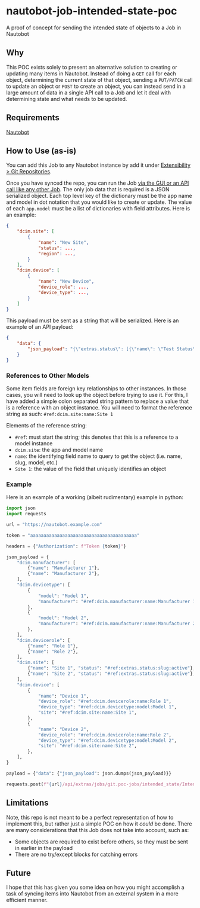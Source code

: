 # nautobot-job-intended-state-poc

A proof of concept for sending the intended state of objects to a Job in Nautobot

## Why

This POC exists solely to present an alternative solution to creating or updating many items in Nautobot. Instead of doing a `GET` call for each object, determining the current state of that object, sending a `PUT/PATCH` call to update an object or `POST` to create an object, you can instead send in a large amount of data in a single API call to a Job and let it deal with determining state and what needs to be updated.

## Requirements

[Nautobot](https://github.com/nautobot/nautobot)

## How to Use (as-is)

You can add this Job to any Nautobot instance by add it under [Extensibility > Git Repositories](https://docs.nautobot.com/projects/core/en/stable/models/extras/gitrepository/).

Once you have synced the repo, you can run the Job [via the GUI or an API call like any other Job](https://docs.nautobot.com/projects/core/en/stable/additional-features/jobs/#running-jobs). The only job data that is required is a JSON serialized object. Each top level key of the dictionary must be the app name and model in dot notation that you would like to create or update. The value of each `app.model` must be a list of dictionaries with field attributes. Here is an example:

```json
{
    "dcim.site": [
        {
            "name": "New Site",
            "status": ...,
            "region": ...,
        }
    ],
    "dcim.device": [
        {
            "name": "New Device",
            "device_role": ...,
            "device_type": ...,
        }
    ]
}
```

This payload must be sent as a string that will be serialized. Here is an example of an API payload:

```json
{
    "data": {
        "json_payload": "{\"extras.status\": [{\"name\": \"Test Status\"}]}"
    }
}
```

### References to Other Models

Some item fields are foreign key relationships to other instances. In those cases, you will need to look up the object before trying to use it. For this, I have added a simple colon separated string pattern to replace a value that is a reference with an object instance. You will need to format the reference string as such: `#ref:dcim.site:name:Site 1`

Elements of the reference string:
- `#ref`: must start the string; this denotes that this is a reference to a model instance
- `dcim.site`: the app and model name
- `name`: the identifying field name to query to get the object (i.e. name, slug, model, etc.)
- `Site 1`: the value of the field that uniquely identifies an object

### Example

Here is an example of a working (albeit rudimentary) example in python:

```python
import json
import requests

url = "https://nautobot.example.com"

token = "aaaaaaaaaaaaaaaaaaaaaaaaaaaaaaaaaaaaaaaa"

headers = {"Authorization": f"Token {token}"}

json_payload = {
    "dcim.manufacturer": [
        {"name": "Manufacturer 1"},
        {"name": "Manufacturer 2"},
    ],
    "dcim.devicetype": [
        {
            "model": "Model 1",
            "manufacturer": "#ref:dcim.manufacturer:name:Manufacturer 1",
        },
        {
            "model": "Model 2",
            "manufacturer": "#ref:dcim.manufacturer:name:Manufacturer 2",
        },
    ],
    "dcim.devicerole": [
        {"name": "Role 1"},
        {"name": "Role 2"},
    ],
    "dcim.site": [
        {"name": "Site 1", "status": "#ref:extras.status:slug:active"},
        {"name": "Site 2", "status": "#ref:extras.status:slug:active"},
    ],
    "dcim.device": [
        {
            "name": "Device 1",
            "device_role": "#ref:dcim.devicerole:name:Role 1",
            "device_type": "#ref:dcim.devicetype:model:Model 1",
            "site": "#ref:dcim.site:name:Site 1",
        },
        {
            "name": "Device 2",
            "device_role": "#ref:dcim.devicerole:name:Role 2",
            "device_type": "#ref:dcim.devicetype:model:Model 2",
            "site": "#ref:dcim.site:name:Site 2",
        },
    ],
}

payload = {"data": {"json_payload": json.dumps(json_payload)}}

requests.post(f"{url}/api/extras/jobs/git.poc-jobs/intended_state/IntendedState/run/", headers=headers, json=payload)
```

## Limitations

Note, this repo is not meant to be a perfect representation of how to implement this, but rather just a simple POC on how it _could_ be done. There are many considerations that this Job does not take into account, such as:

- Some objects are required to exist before others, so they must be sent in earlier in the payload
- There are no try/except blocks for catching errors

## Future

I hope that this has given you some idea on how you might accomplish a task of syncing items into Nautobot from an external system in a more efficient manner.
